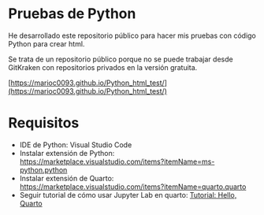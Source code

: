 # Pruebas de Python

He desarrollado este repositorio público para hacer mis pruebas con código Python para crear html.

Se trata de un repositorio público porque no se puede trabajar desde GitKraken con repositorios privados en la versión gratuita.

[https://marioc0093.github.io/Python_html_test/](https://marioc0093.github.io/Python_html_test/)

# Requisitos

-  IDE de Python: Visual Studio Code
-  Instalar extensión de Python: https://marketplace.visualstudio.com/items?itemName=ms-python.python
-  Instalar extensión de Quarto: https://marketplace.visualstudio.com/items?itemName=quarto.quarto
-  Seguir tutorial de cómo usar Jupyter Lab en quarto: [Tutorial: Hello, Quarto](https://quarto.org/docs/get-started/hello/jupyter.html)
